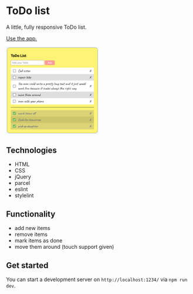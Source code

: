 # ToDo list

A little, fully responsive ToDo list.

<a href="https://hannesdonel.github.io/ToDo-List/">Use the app.</a>

<img src="./assets/example1.png" alt="Example Image" width="50%">


## Technologies

- HTML
- CSS
- jQuery
- parcel
- eslint
- stylelint


## Functionality

- add new items
- remove items
- mark items as done
- move them around (touch support given)


## Get started

You can start a development server on `http://localhost:1234/` via `npm run dev`.
